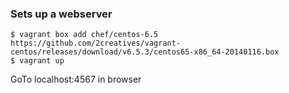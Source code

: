 ### Sets up a webserver

```
$ vagrant box add chef/centos-6.5 https://github.com/2creatives/vagrant-centos/releases/download/v6.5.3/centos65-x86_64-20140116.box
$ vagrant up
```

GoTo localhost:4567 in browser

